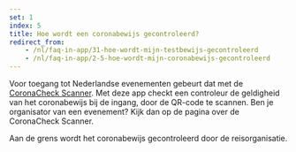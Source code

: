 ```yaml
---
set: 1
index: 5
title: Hoe wordt een coronabewijs gecontroleerd?
redirect_from: 
    - /nl/faq-in-app/31-hoe-wordt-mijn-testbewijs-gecontroleerd
    - /nl/faq-in-app/2-5-hoe-wordt-mijn-coronabewijs-gecontroleerd
---
```

Voor toegang tot Nederlandse evenementen gebeurt dat met de [CoronaCheck Scanner](/scanner). Met deze app checkt een controleur de geldigheid van het coronabewijs bij de ingang, door de QR-code te scannen. Ben je organisator van een evenement? Kijk dan op de pagina over de CoronaCheck Scanner.

Aan de grens wordt het coronabewijs gecontroleerd door de reisorganisatie.
